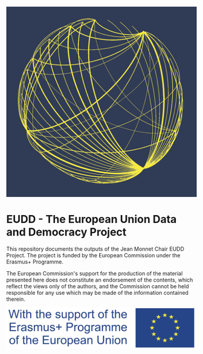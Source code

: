 ![EUDD_logo](Images/logo_EU.png)

# EUDD - The European Union Data and Democracy Project

This repository documents the outputs of the Jean Monnet Chair EUDD Project. The project is funded by the European Commission under the Erasmus+ Programme.

The European Commission's support for the production of the material presented here does not constitute an endorsement of the contents, which reflect the views only of the authors, and the Commission cannot be held responsible for any use which may be made of the information contained therein.

![EU_funding](Images/logosbeneficaireserasmusleft_withthesupport-01_0.jpg)

